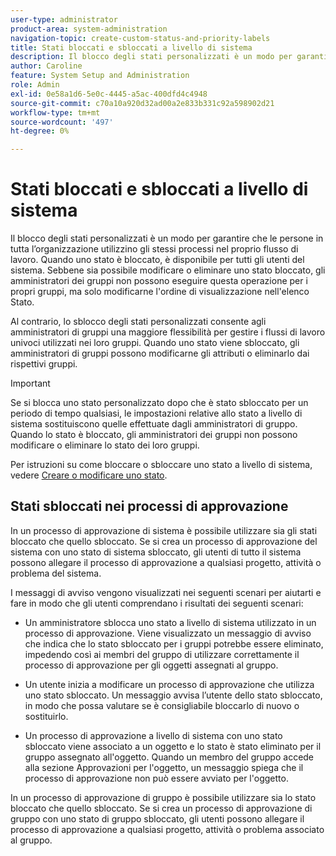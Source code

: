 ```yaml
---
user-type: administrator
product-area: system-administration
navigation-topic: create-custom-status-and-priority-labels
title: Stati bloccati e sbloccati a livello di sistema
description: Il blocco degli stati personalizzati è un modo per garantire che le persone in tutta l’organizzazione utilizzino gli stessi processi nel proprio flusso di lavoro. Quando uno stato è bloccato, è disponibile per tutti gli utenti del sistema. Sebbene sia possibile modificarlo o eliminarlo, gli amministratori di gruppi non possono farlo per i loro gruppi. Al contrario, lo sblocco degli stati personalizzati consente agli amministratori di gruppi una maggiore flessibilità per gestire i flussi di lavoro univoci utilizzati nei loro gruppi. Possono modificare gli attributi di uno stato sbloccato o eliminarlo per i loro gruppi.
author: Caroline
feature: System Setup and Administration
role: Admin
exl-id: 0e58a1d6-5e0c-4445-a5ac-400dfd4c4948
source-git-commit: c70a10a920d32ad00a2e833b331c92a598902d21
workflow-type: tm+mt
source-wordcount: '497'
ht-degree: 0%

---
```


# Stati bloccati e sbloccati a livello di sistema

Il blocco degli stati personalizzati è un modo per garantire che le persone in tutta l’organizzazione utilizzino gli stessi processi nel proprio flusso di lavoro. Quando uno stato è bloccato, è disponibile per tutti gli utenti del sistema. Sebbene sia possibile modificare o eliminare uno stato bloccato, gli amministratori dei gruppi non possono eseguire questa operazione per i propri gruppi, ma solo modificarne l&#39;ordine di visualizzazione nell&#39;elenco Stato.

Al contrario, lo sblocco degli stati personalizzati consente agli amministratori di gruppi una maggiore flessibilità per gestire i flussi di lavoro univoci utilizzati nei loro gruppi. Quando uno stato viene sbloccato, gli amministratori di gruppi possono modificarne gli attributi o eliminarlo dai rispettivi gruppi.

>[!IMPORTANT]
>
>Se si blocca uno stato personalizzato dopo che è stato sbloccato per un periodo di tempo qualsiasi, le impostazioni relative allo stato a livello di sistema sostituiscono quelle effettuate dagli amministratori di gruppo. Quando lo stato è bloccato, gli amministratori dei gruppi non possono modificare o eliminare lo stato dei loro gruppi.

Per istruzioni su come bloccare o sbloccare uno stato a livello di sistema, vedere [Creare o modificare uno stato](../../../administration-and-setup/customize-workfront/creating-custom-status-and-priority-labels/create-or-edit-a-status.md).

## Stati sbloccati nei processi di approvazione

In un processo di approvazione di sistema è possibile utilizzare sia gli stati bloccato che quello sbloccato. Se si crea un processo di approvazione del sistema con uno stato di sistema sbloccato, gli utenti di tutto il sistema possono allegare il processo di approvazione a qualsiasi progetto, attività o problema del sistema.

I messaggi di avviso vengono visualizzati nei seguenti scenari per aiutarti e fare in modo che gli utenti comprendano i risultati dei seguenti scenari:

* Un amministratore sblocca uno stato a livello di sistema utilizzato in un processo di approvazione. Viene visualizzato un messaggio di avviso che indica che lo stato sbloccato per i gruppi potrebbe essere eliminato, impedendo così ai membri del gruppo di utilizzare correttamente il processo di approvazione per gli oggetti assegnati al gruppo.

* Un utente inizia a modificare un processo di approvazione che utilizza uno stato sbloccato. Un messaggio avvisa l’utente dello stato sbloccato, in modo che possa valutare se è consigliabile bloccarlo di nuovo o sostituirlo.

* Un processo di approvazione a livello di sistema con uno stato sbloccato viene associato a un oggetto e lo stato è stato eliminato per il gruppo assegnato all&#39;oggetto. Quando un membro del gruppo accede alla sezione Approvazioni per l&#39;oggetto, un messaggio spiega che il processo di approvazione non può essere avviato per l&#39;oggetto.

In un processo di approvazione di gruppo è possibile utilizzare sia lo stato bloccato che quello sbloccato. Se si crea un processo di approvazione di gruppo con uno stato di gruppo sbloccato, gli utenti possono allegare il processo di approvazione a qualsiasi progetto, attività o problema associato al gruppo.